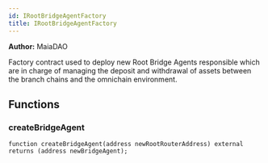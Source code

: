 ```yaml
---
id: IRootBridgeAgentFactory
title: IRootBridgeAgentFactory
---
```


**Author:**
MaiaDAO

Factory contract used to deploy new Root Bridge Agents responsible
which are in charge of managing the deposit and withdrawal of assets
between the branch chains and the omnichain environment.


## Functions
### createBridgeAgent


```solidity
function createBridgeAgent(address newRootRouterAddress) external returns (address newBridgeAgent);
```

